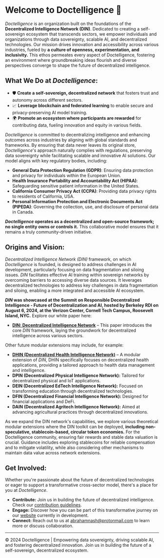 # Welcome to Doctelligence 🚀

*Doctelligence* is an organization built on the foundations of the **Decentralized Intelligence Network (DIN)**. Dedicated to creating a self-sovereign ecosystem that transcends sectors, we empower individuals and organizations through data sovereignty, scalable AI, and decentralized technologies. Our mission drives innovation and accessibility across various industries, fueled by **a culture of openness, experimentation, and inclusivity.** This ethos permeates every aspect of Doctelligence, fostering an environment where groundbreaking ideas flourish and diverse perspectives converge to shape the future of decentralized intelligence.

## What We Do at *Doctelligence*:
- 🛡️ **Create a self-sovereign, decentralized network** that fosters trust and autonomy across different sectors.
- 📈 **Leverage blockchain and federated learning** to enable secure and privacy-preserving AI model training.
- 🌍 **Promote an ecosystem where participants are rewarded** for contributing data, fueling innovation and equity in various fields.

*Doctelligence* is committed to decentralizing intelligence and enhancing outcomes across industries by aligning with global standards and frameworks. By ensuring that data never leaves its original store, *Doctelligence*'s approach naturally complies with regulations, preserving data sovereignty while facilitating scalable and innovative AI solutions. Our model aligns with key regulatory bodies, including:

- **General Data Protection Regulation (GDPR)**: Ensuring data protection and privacy for individuals within the European Union.
- **Health Insurance Portability and Accountability Act (HIPAA)**: Safeguarding sensitive patient information in the United States.
- **California Consumer Privacy Act (CCPA)**: Providing data privacy rights to residents of California, USA.
- **Personal Information Protection and Electronic Documents Act (PIPEDA)**: Governing the collection, use, and disclosure of personal data in Canada.
  
***Doctelligence* operates as a decentralized and open-source framework; no single entity owns or controls it.** This collaborative model ensures that it remains a truly community-driven initiative.

## Origins and Vision:
*Decentralized Intelligence Network (DIN)* framework, on which *Doctelligence* is founded, is designed to address challenges in AI development, particularly focusing on data fragmentation and siloing issues. *DIN* facilitates effective AI training within sovereign networks by overcoming barriers to accessing diverse data sources. It leverages decentralized technologies to address key challenges in data fragmentation and siloing, enabling a more integrated and accessible AI ecosystem.

***DIN* was showcased at the Summit on Responsible Decentralized Intelligence - Future of Decentralization and AI, hosted by Berkeley RDI on August 6, 2024, at the Verizon Center, Cornell Tech Campus, Roosevelt Island, NYC.** Explore our white paper here:

- **[DIN: Decentralized Intelligence Network](https://arxiv.org/abs/2407.02461)** – This paper introduces the core *DIN* framework, laying the groundwork for decentralized intelligence across various sectors.

Other future modular extensions may include, for example:

- **[DHIN (Decentralized Health Intelligence Network)](https://arxiv.org/abs/2408.06240)** – A modular extension of *DIN*, DHIN specifically focuses on decentralized health applications, providing a tailored approach to health data management and intelligence.
- **DPIN (Decentralized Physical Intelligence Network):** Tailored for decentralized physical and IoT applications.
- **DEIN (Decentralized EdTech Intelligence Network):** Focused on transforming education through decentralized technologies.
- **DFIN (Decentralized Financial Intelligence Network):** Designed for financial applications and DeFi.
- **DAIN (Decentralized Agritech Intelligence Network):** Aimed at advancing agricultural practices through decentralized innovations.

As we expand the DIN network's capabilities, we explore various theoretical modular extensions where the DIN toolkit can be deployed, **including non-speculative, stablecoin-based, circular token economies.** For the Doctelligence community, ensuring fair rewards and stable data valuation is crucial. Guidance includes exploring stablecoins for reliable compensation and to mitigate volatility, while also considering other mechanisms to maintain data value across network extensions.

## Get Involved:
Whether you're passionate about the future of decentralized technologies or eager to support a transformative cross-sector model, there's a place for you at *Doctelligence*.

- **Contribute:** Join us in building the future of decentralized intelligence. Check our [contribution guidelines](https://github.com/Doctelligence/DIN-Protocol-Proposals-DPP).
- **Engage:** Discover how you can be part of this transformative journey on our [website](https://doctelligence.github.io) currently in development.
- **Connect:** Reach out to us at [abrahamnash@protonmail.com](mailto:abrahamnash@protonmail.com) to learn more or discuss collaboration.

---

© 2024 Doctelligence | Empowering data sovereignty, driving scalable AI, and fostering decentralized innovation. Join us in building the future of a self-sovereign, decentralized ecosystem.
